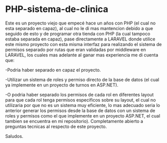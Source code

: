 # PHP-sistema-de-clinica
Este es un proyecto viejo que empecé hace un años con PHP (el cual no esta separado en capaz), al cual no le di mas mantencion debido a que seguido de esto y de programar otra tienda con PHP (la cual tampoco estaba separada en capaz), pase directamente a LARAVEL donde utilice este mismo proyecto con esta misma interfaz para realizando el sistema de permisos separado por rutas que eran validadas por middleware en LARAVEL, los cuales mas adelante al ganar mas experiencia me di cuenta que:

-Podria haber separado en capaz el proyecto.

-Utilizar un sistema de roles y permiso directo de la base de datos (el cual ya implemente en un proyecto de turnos en ASP.NET).

-O podria haber separado los permisos de cada rol en diferentes layout para que cada rol tenga permisos especificos sobre su layout, el cual no utilizaria por que no es un sistema muy eficiente, lo mas adecuado seria lo anterior generar los permisos desde la base de datos con un sistema de roles y permisos como el que implemente en un proyecto ASP.NET, el cual tambien se encuentra en mi repositorio).
Completamente abierto a preguntas tecnicas al respecto de este proyecto.

Saludos.
